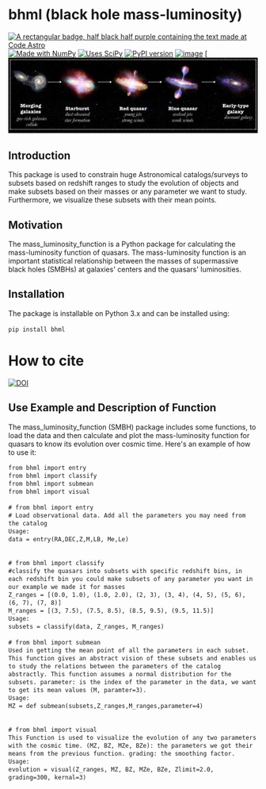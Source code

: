# bhml  (black hole mass-luminosity)
[![A rectangular badge, half black half purple containing the text made at Code Astro](https://img.shields.io/badge/Made%20at-Code/Astro-blueviolet.svg)](https://semaphorep.github.io/codeastro/)
[![Made with NumPy](https://img.shields.io/badge/Made%20with-NumPy-blue.svg)](https://numpy.org/)
[![Uses SciPy](https://img.shields.io/badge/Uses-SciPy-red.svg)](https://www.scipy.org/)
[![PyPI version](https://badge.fury.io/py/bhml.svg)](https://pypi.org/project/bhml/)
[![image](https://img.shields.io/badge/License-MIT-yellow.svg)](https://opensource.org/licenses/MIT)
[![image alt](https://github.com/fatma2585/bhml/blob/c070588a1d1c3b5a28d328fec10297dbd04f10ab/6-astronomersr.jpg)

## Introduction

This package is used to constrain huge Astronomical catalogs/surveys to subsets based on redshift ranges to study the evolution of objects and make subsets based on their masses or any parameter we want to study. Furthermore, we visualize these subsets with their mean points.


## Motivation

The mass_luminosity_function is a Python package for calculating the mass-luminosity function of quasars. The mass-luminosity function is an important statistical relationship between the masses of supermassive black holes (SMBHs) at galaxies' centers and the quasars' luminosities.


## Installation

The package is installable on Python 3.x and can be installed using:

```pip install bhml```
# How to cite

[![DOI](https://zenodo.org/badge/824626583.svg)](https://doi.org/10.5281/zenodo.15914046)


## Use Example and Description of Function

The mass_luminosity_function (SMBH) package includes some functions, to load the data and then calculate and plot the mass-luminosity function for quasars to know its evolution over cosmic time.
Here's an example of how to use it:

```
from bhml import entry
from bhml import classify
from bhml import submean
from bhml import visual

# from bhml import entry
# Load observational data. Add all the parameters you may need from the catalog
Usage:
data = entry(RA,DEC,Z,M,LB, Me,Le)   


# from bhml import classify
#classify the quasars into subsets with specific redshift bins, in each redshift bin you could make subsets of any parameter you want in our example we made it for masses
Z_ranges = [(0.0, 1.0), (1.0, 2.0), (2, 3), (3, 4), (4, 5), (5, 6), (6, 7), (7, 8)]
M_ranges = [(3, 7.5), (7.5, 8.5), (8.5, 9.5), (9.5, 11.5)]
Usage:
subsets = classify(data, Z_ranges, M_ranges) 

# from bhml import submean
Used in getting the mean point of all the parameters in each subset. This function gives an abstract vision of these subsets and enables us to study the relations between the parameters of the catalog abstractly. This function assumes a normal distribution for the subsets. parameter: is the index of the parameter in the data, we want to get its mean values (M, paramter=3).
Usage:
MZ = def submean(subsets,Z_ranges,M_ranges,parameter=4)


# from bhml import visual
This Function is used to visualize the evolution of any two parameters with the cosmic time. (MZ, BZ, MZe, BZe): the parameters we got their means from the previous function. grading: the smoothing factor.
Usage:
evolution = visual(Z_ranges, MZ, BZ, MZe, BZe, Zlimit=2.0, grading=300, kernal=3)

